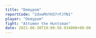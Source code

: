 ```yaml
---
title: "Demypom"
reportCode: "2dxwMnYH37rFJfN1"
player: "Demypom"
fight: "Attumen the Huntsman"
date: 2021-06-30T19:09:58.934000+00:00
---
```

